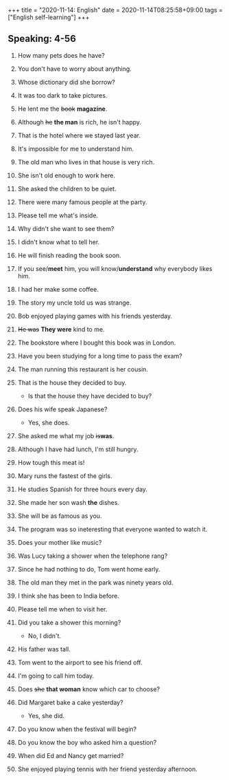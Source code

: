 +++
title =  "2020-11-14: English"
date = 2020-11-14T08:25:58+09:00
tags = ["English self-learning"]
+++

## Speaking: 4-56

1. How many pets does he have?
2. You don't have to worry about anything.
3. Whose dictionary did she borrow?
4. It was too dark to take pictures.
5. He lent me the ~~book~~ **magazine**.
6. Although ~~he~~ **the man** is rich, he isn't happy.
7. That is the hotel where we stayed last year.
8. It's impossible for me to understand him.
9. The old man who lives in that house is very rich.
10. She isn't old enough to work here.

1. She asked the children to be quiet.
2. There were many famous people at the party.
3. Please tell me what's inside.
4. Why didn't she want to see them?
5. I didn't know what to tell her.
6. He will finish reading the book soon.
7. If you see/**meet** him, you will know/**understand** why everybody likes him.
8. I had her make some coffee.
9. The story my uncle told us was strange.
10. Bob enjoyed playing games with his friends yesterday.

1. ~~He was~~ **They were** kind to me.
2. The bookstore where I bought this book was in London.
3. Have you been studying for a long time to pass the exam?
4. The man running this restaurant is her cousin.
5. That is the house they decided to buy.
    - Is that the house they have decided to buy?
6. Does his wife speak Japanese?
    - Yes, she does.
7. She asked me what my job ~~is~~**was**.
8. Although I have had lunch, I'm still hungry.
9. How tough this meat is!
10. Mary runs the fastest of the girls.

1. He studies Spanish for three hours every day.
2. She made her son wash **the** dishes.
3. She will be as famous as you.
4. The program was so ineteresting that everyone wanted to watch it.
5. Does your mother like music?
6. Was Lucy taking a shower when the telephone rang?
7. Since he had nothing to do, Tom went home early.
8. The old man they met in the park was ninety years old.
9. I think she has been to India before.
10. Please tell me when to visit her.

1. Did you take a shower this morning?
    - No, I didn't.
2. His father was tall.
3. Tom went to the airport to see his friend off.
4. I'm going to call him today.
5. Does ~~she~~ **that woman** know which car to choose?
6. Did Margaret bake a cake yesterday?
    - Yes, she did.
7. Do you know when the festival will begin?
8. Do you know the boy who asked him a question?
9. When did Ed and Nancy get married?
10. She enjoyed playing tennis with her friend yesterday afternoon.
